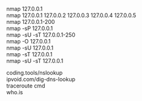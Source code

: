 nmap 127.0.0.1  
nmap 127.0.0.1 127.0.0.2 127.0.0.3 127.0.0.4 127.0.0.5  
nmap 127.0.0.1-200  
nmap -sP 127.0.0.1  
nmap -sU -sT 127.0.0.1-250  
nmap -O 127.0.0.1  
nmap -sU 127.0.0.1  
nmap -sT 127.0.0.1  
nmap -sU -sT 127.0.0.1  


coding.tools/nslookup  
ipvoid.com/dig-dns-lookup  
traceroute cmd  
who.is  
